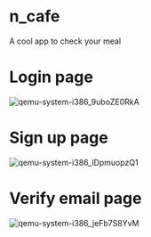 # n_cafe

A cool app to check your meal

# Login page

![qemu-system-i386_9uboZE0RkA](https://github.com/snethndun/n-cafeteria/assets/72740598/b3a5326b-fe74-4dfb-971c-4993998a36d2)

# Sign up page

![qemu-system-i386_lDpmuopzQ1](https://github.com/snethndun/n-cafeteria/assets/72740598/753a2338-8b35-4cd8-bbec-04fb9b11e74b)

# Verify email page

![qemu-system-i386_jeFb7S8YvM](https://github.com/snethndun/n-cafeteria/assets/72740598/e609faa0-9a4d-469e-a5cb-b74b02999d13)
